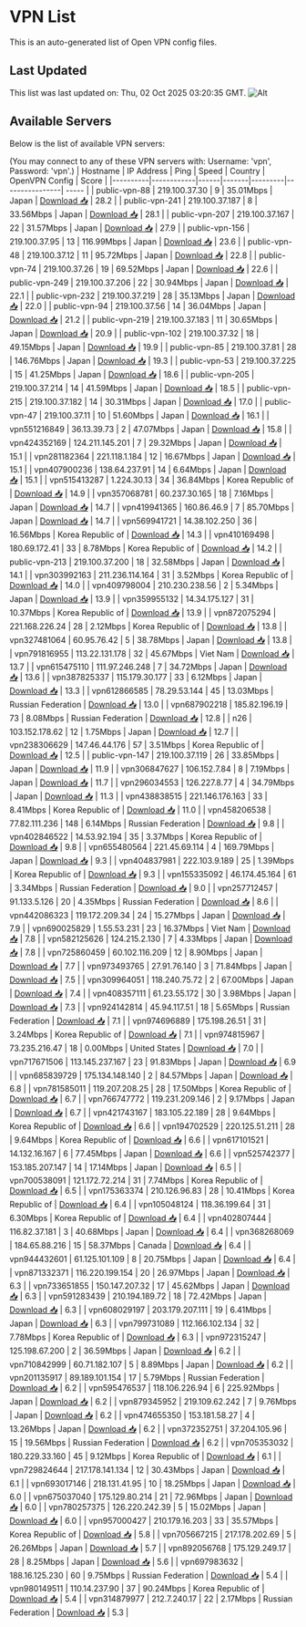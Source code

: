 # VPN List

This is an auto-generated list of Open VPN config files.

## Last Updated

This list was last updated on: Thu, 02 Oct 2025 03:20:35 GMT.
![Alt](https://repobeats.axiom.co/api/embed/186b98318ef1479477931607c1ad7d823f12451f.svg "Repobeats analytics image")

## Available Servers

Below is the list of available VPN servers:

(You may connect to any of these VPN servers with: Username: 'vpn', Password: 'vpn'.)
| Hostname | IP Address | Ping | Speed | Country | OpenVPN Config | Score |
|----------|------------|------|-------|---------|----------------| ----- |
| public-vpn-88 | 219.100.37.30 | 9 | 35.01Mbps | Japan | [Download 📥](./configs/server_0_JP.ovpn) | 28.2 |
| public-vpn-241 | 219.100.37.187 | 8 | 33.56Mbps | Japan | [Download 📥](./configs/server_1_JP.ovpn) | 28.1 |
| public-vpn-207 | 219.100.37.167 | 22 | 31.57Mbps | Japan | [Download 📥](./configs/server_2_JP.ovpn) | 27.9 |
| public-vpn-156 | 219.100.37.95 | 13 | 116.99Mbps | Japan | [Download 📥](./configs/server_3_JP.ovpn) | 23.6 |
| public-vpn-48 | 219.100.37.12 | 11 | 95.72Mbps | Japan | [Download 📥](./configs/server_4_JP.ovpn) | 22.8 |
| public-vpn-74 | 219.100.37.26 | 19 | 69.52Mbps | Japan | [Download 📥](./configs/server_5_JP.ovpn) | 22.6 |
| public-vpn-249 | 219.100.37.206 | 22 | 30.94Mbps | Japan | [Download 📥](./configs/server_6_JP.ovpn) | 22.1 |
| public-vpn-232 | 219.100.37.219 | 28 | 35.13Mbps | Japan | [Download 📥](./configs/server_7_JP.ovpn) | 22.0 |
| public-vpn-94 | 219.100.37.56 | 14 | 36.04Mbps | Japan | [Download 📥](./configs/server_8_JP.ovpn) | 21.2 |
| public-vpn-219 | 219.100.37.183 | 11 | 30.65Mbps | Japan | [Download 📥](./configs/server_9_JP.ovpn) | 20.9 |
| public-vpn-102 | 219.100.37.32 | 18 | 49.15Mbps | Japan | [Download 📥](./configs/server_10_JP.ovpn) | 19.9 |
| public-vpn-85 | 219.100.37.81 | 28 | 146.76Mbps | Japan | [Download 📥](./configs/server_11_JP.ovpn) | 19.3 |
| public-vpn-53 | 219.100.37.225 | 15 | 41.25Mbps | Japan | [Download 📥](./configs/server_12_JP.ovpn) | 18.6 |
| public-vpn-205 | 219.100.37.214 | 14 | 41.59Mbps | Japan | [Download 📥](./configs/server_13_JP.ovpn) | 18.5 |
| public-vpn-215 | 219.100.37.182 | 14 | 30.31Mbps | Japan | [Download 📥](./configs/server_14_JP.ovpn) | 17.0 |
| public-vpn-47 | 219.100.37.11 | 10 | 51.60Mbps | Japan | [Download 📥](./configs/server_15_JP.ovpn) | 16.1 |
| vpn551216849 | 36.13.39.73 | 2 | 47.07Mbps | Japan | [Download 📥](./configs/server_16_JP.ovpn) | 15.8 |
| vpn424352169 | 124.211.145.201 | 7 | 29.32Mbps | Japan | [Download 📥](./configs/server_17_JP.ovpn) | 15.1 |
| vpn281182364 | 221.118.1.184 | 12 | 16.67Mbps | Japan | [Download 📥](./configs/server_18_JP.ovpn) | 15.1 |
| vpn407900236 | 138.64.237.91 | 14 | 6.64Mbps | Japan | [Download 📥](./configs/server_19_JP.ovpn) | 15.1 |
| vpn515413287 | 1.224.30.13 | 34 | 36.84Mbps | Korea Republic of | [Download 📥](./configs/server_20_KR.ovpn) | 14.9 |
| vpn357068781 | 60.237.30.165 | 18 | 7.16Mbps | Japan | [Download 📥](./configs/server_21_JP.ovpn) | 14.7 |
| vpn419941365 | 160.86.46.9 | 7 | 85.70Mbps | Japan | [Download 📥](./configs/server_22_JP.ovpn) | 14.7 |
| vpn569941721 | 14.38.102.250 | 36 | 16.56Mbps | Korea Republic of | [Download 📥](./configs/server_23_KR.ovpn) | 14.3 |
| vpn410169498 | 180.69.172.41 | 33 | 8.78Mbps | Korea Republic of | [Download 📥](./configs/server_24_KR.ovpn) | 14.2 |
| public-vpn-213 | 219.100.37.200 | 18 | 32.58Mbps | Japan | [Download 📥](./configs/server_25_JP.ovpn) | 14.1 |
| vpn303992163 | 211.236.114.164 | 31 | 3.52Mbps | Korea Republic of | [Download 📥](./configs/server_26_KR.ovpn) | 14.0 |
| vpn409798004 | 210.230.238.56 | 2 | 5.34Mbps | Japan | [Download 📥](./configs/server_27_JP.ovpn) | 13.9 |
| vpn359955132 | 14.34.175.127 | 31 | 10.37Mbps | Korea Republic of | [Download 📥](./configs/server_28_KR.ovpn) | 13.9 |
| vpn872075294 | 221.168.226.24 | 28 | 2.12Mbps | Korea Republic of | [Download 📥](./configs/server_29_KR.ovpn) | 13.8 |
| vpn327481064 | 60.95.76.42 | 5 | 38.78Mbps | Japan | [Download 📥](./configs/server_30_JP.ovpn) | 13.8 |
| vpn791816955 | 113.22.131.178 | 32 | 45.67Mbps | Viet Nam | [Download 📥](./configs/server_31_VN.ovpn) | 13.7 |
| vpn615475110 | 111.97.246.248 | 7 | 34.72Mbps | Japan | [Download 📥](./configs/server_32_JP.ovpn) | 13.6 |
| vpn387825337 | 115.179.30.177 | 33 | 6.12Mbps | Japan | [Download 📥](./configs/server_33_JP.ovpn) | 13.3 |
| vpn612866585 | 78.29.53.144 | 45 | 13.03Mbps | Russian Federation | [Download 📥](./configs/server_34_RU.ovpn) | 13.0 |
| vpn687902218 | 185.82.196.19 | 73 | 8.08Mbps | Russian Federation | [Download 📥](./configs/server_35_RU.ovpn) | 12.8 |
| n26 | 103.152.178.62 | 12 | 1.75Mbps | Japan | [Download 📥](./configs/server_36_JP.ovpn) | 12.7 |
| vpn238306629 | 147.46.44.176 | 57 | 3.51Mbps | Korea Republic of | [Download 📥](./configs/server_37_KR.ovpn) | 12.5 |
| public-vpn-147 | 219.100.37.119 | 26 | 33.85Mbps | Japan | [Download 📥](./configs/server_38_JP.ovpn) | 11.9 |
| vpn306847627 | 106.152.7.84 | 8 | 7.19Mbps | Japan | [Download 📥](./configs/server_39_JP.ovpn) | 11.7 |
| vpn296034553 | 126.227.8.77 | 4 | 34.79Mbps | Japan | [Download 📥](./configs/server_40_JP.ovpn) | 11.3 |
| vpn438838515 | 221.146.176.163 | 33 | 8.41Mbps | Korea Republic of | [Download 📥](./configs/server_41_KR.ovpn) | 11.0 |
| vpn458206538 | 77.82.111.236 | 148 | 6.14Mbps | Russian Federation | [Download 📥](./configs/server_42_RU.ovpn) | 9.8 |
| vpn402846522 | 14.53.92.194 | 35 | 3.37Mbps | Korea Republic of | [Download 📥](./configs/server_43_KR.ovpn) | 9.8 |
| vpn655480564 | 221.45.69.114 | 4 | 169.79Mbps | Japan | [Download 📥](./configs/server_44_JP.ovpn) | 9.3 |
| vpn404837981 | 222.103.9.189 | 25 | 1.39Mbps | Korea Republic of | [Download 📥](./configs/server_45_KR.ovpn) | 9.3 |
| vpn155335092 | 46.174.45.164 | 61 | 3.34Mbps | Russian Federation | [Download 📥](./configs/server_46_RU.ovpn) | 9.0 |
| vpn257712457 | 91.133.5.126 | 20 | 4.35Mbps | Russian Federation | [Download 📥](./configs/server_47_RU.ovpn) | 8.6 |
| vpn442086323 | 119.172.209.34 | 24 | 15.27Mbps | Japan | [Download 📥](./configs/server_48_JP.ovpn) | 7.9 |
| vpn690025829 | 1.55.53.231 | 23 | 16.37Mbps | Viet Nam | [Download 📥](./configs/server_49_VN.ovpn) | 7.8 |
| vpn582125626 | 124.215.2.130 | 7 | 4.33Mbps | Japan | [Download 📥](./configs/server_50_JP.ovpn) | 7.8 |
| vpn725860459 | 60.102.116.209 | 12 | 8.90Mbps | Japan | [Download 📥](./configs/server_51_JP.ovpn) | 7.7 |
| vpn973493765 | 27.91.76.140 | 3 | 71.84Mbps | Japan | [Download 📥](./configs/server_52_JP.ovpn) | 7.5 |
| vpn309964051 | 118.240.75.72 | 2 | 67.00Mbps | Japan | [Download 📥](./configs/server_53_JP.ovpn) | 7.4 |
| vpn408357111 | 61.23.55.172 | 30 | 3.98Mbps | Japan | [Download 📥](./configs/server_54_JP.ovpn) | 7.3 |
| vpn924142814 | 45.94.117.51 | 18 | 5.65Mbps | Russian Federation | [Download 📥](./configs/server_55_RU.ovpn) | 7.1 |
| vpn974696889 | 175.198.26.51 | 31 | 3.24Mbps | Korea Republic of | [Download 📥](./configs/server_56_KR.ovpn) | 7.1 |
| vpn974815967 | 73.235.216.47 | 18 | 0.00Mbps | United States | [Download 📥](./configs/server_57_US.ovpn) | 7.0 |
| vpn717671506 | 113.145.237.167 | 23 | 91.83Mbps | Japan | [Download 📥](./configs/server_58_JP.ovpn) | 6.9 |
| vpn685839729 | 175.134.148.140 | 2 | 84.57Mbps | Japan | [Download 📥](./configs/server_59_JP.ovpn) | 6.8 |
| vpn781585011 | 119.207.208.25 | 28 | 17.50Mbps | Korea Republic of | [Download 📥](./configs/server_60_KR.ovpn) | 6.7 |
| vpn766747772 | 119.231.209.146 | 2 | 9.17Mbps | Japan | [Download 📥](./configs/server_61_JP.ovpn) | 6.7 |
| vpn421743167 | 183.105.22.189 | 28 | 9.64Mbps | Korea Republic of | [Download 📥](./configs/server_62_KR.ovpn) | 6.6 |
| vpn194702529 | 220.125.51.211 | 28 | 9.64Mbps | Korea Republic of | [Download 📥](./configs/server_63_KR.ovpn) | 6.6 |
| vpn617101521 | 14.132.16.167 | 6 | 77.45Mbps | Japan | [Download 📥](./configs/server_64_JP.ovpn) | 6.6 |
| vpn525742377 | 153.185.207.147 | 14 | 17.14Mbps | Japan | [Download 📥](./configs/server_65_JP.ovpn) | 6.5 |
| vpn700538091 | 121.172.72.214 | 31 | 7.74Mbps | Korea Republic of | [Download 📥](./configs/server_66_KR.ovpn) | 6.5 |
| vpn175363374 | 210.126.96.83 | 28 | 10.41Mbps | Korea Republic of | [Download 📥](./configs/server_67_KR.ovpn) | 6.4 |
| vpn105048124 | 118.36.199.64 | 31 | 6.30Mbps | Korea Republic of | [Download 📥](./configs/server_68_KR.ovpn) | 6.4 |
| vpn402807444 | 116.82.37.181 | 3 | 40.68Mbps | Japan | [Download 📥](./configs/server_69_JP.ovpn) | 6.4 |
| vpn368268069 | 184.65.88.216 | 15 | 58.37Mbps | Canada | [Download 📥](./configs/server_70_CA.ovpn) | 6.4 |
| vpn944432601 | 61.125.101.109 | 8 | 20.75Mbps | Japan | [Download 📥](./configs/server_71_JP.ovpn) | 6.4 |
| vpn871332371 | 116.220.199.154 | 20 | 26.97Mbps | Japan | [Download 📥](./configs/server_72_JP.ovpn) | 6.3 |
| vpn733651855 | 150.147.207.32 | 17 | 45.62Mbps | Japan | [Download 📥](./configs/server_73_JP.ovpn) | 6.3 |
| vpn591283439 | 210.194.189.72 | 18 | 72.42Mbps | Japan | [Download 📥](./configs/server_74_JP.ovpn) | 6.3 |
| vpn608029197 | 203.179.207.111 | 19 | 6.41Mbps | Japan | [Download 📥](./configs/server_75_JP.ovpn) | 6.3 |
| vpn799731089 | 112.166.102.134 | 32 | 7.78Mbps | Korea Republic of | [Download 📥](./configs/server_76_KR.ovpn) | 6.3 |
| vpn972315247 | 125.198.67.200 | 2 | 36.59Mbps | Japan | [Download 📥](./configs/server_77_JP.ovpn) | 6.2 |
| vpn710842999 | 60.71.182.107 | 5 | 8.89Mbps | Japan | [Download 📥](./configs/server_78_JP.ovpn) | 6.2 |
| vpn201135917 | 89.189.101.154 | 17 | 5.79Mbps | Russian Federation | [Download 📥](./configs/server_79_RU.ovpn) | 6.2 |
| vpn595476537 | 118.106.226.94 | 6 | 225.92Mbps | Japan | [Download 📥](./configs/server_80_JP.ovpn) | 6.2 |
| vpn879345952 | 219.109.62.242 | 7 | 9.76Mbps | Japan | [Download 📥](./configs/server_81_JP.ovpn) | 6.2 |
| vpn474655350 | 153.181.58.27 | 4 | 13.26Mbps | Japan | [Download 📥](./configs/server_82_JP.ovpn) | 6.2 |
| vpn372352751 | 37.204.105.96 | 15 | 19.56Mbps | Russian Federation | [Download 📥](./configs/server_83_RU.ovpn) | 6.2 |
| vpn705353032 | 180.229.33.160 | 45 | 9.12Mbps | Korea Republic of | [Download 📥](./configs/server_84_KR.ovpn) | 6.1 |
| vpn729824644 | 217.178.141.134 | 12 | 30.43Mbps | Japan | [Download 📥](./configs/server_85_JP.ovpn) | 6.1 |
| vpn693017146 | 218.131.41.95 | 10 | 18.25Mbps | Japan | [Download 📥](./configs/server_86_JP.ovpn) | 6.0 |
| vpn675037040 | 175.129.80.214 | 21 | 72.96Mbps | Japan | [Download 📥](./configs/server_87_JP.ovpn) | 6.0 |
| vpn780257375 | 126.220.242.39 | 5 | 15.02Mbps | Japan | [Download 📥](./configs/server_88_JP.ovpn) | 6.0 |
| vpn957000427 | 210.179.16.203 | 33 | 35.57Mbps | Korea Republic of | [Download 📥](./configs/server_89_KR.ovpn) | 5.8 |
| vpn705667215 | 217.178.202.69 | 5 | 26.26Mbps | Japan | [Download 📥](./configs/server_90_JP.ovpn) | 5.7 |
| vpn892056768 | 175.129.249.17 | 28 | 8.25Mbps | Japan | [Download 📥](./configs/server_91_JP.ovpn) | 5.6 |
| vpn697983632 | 188.16.125.230 | 60 | 9.75Mbps | Russian Federation | [Download 📥](./configs/server_92_RU.ovpn) | 5.4 |
| vpn980149511 | 110.14.237.90 | 37 | 90.24Mbps | Korea Republic of | [Download 📥](./configs/server_93_KR.ovpn) | 5.4 |
| vpn314879977 | 212.7.240.17 | 22 | 2.17Mbps | Russian Federation | [Download 📥](./configs/server_94_RU.ovpn) | 5.3 |
